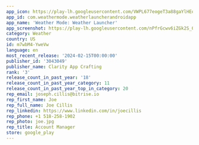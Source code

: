 ```yaml
---
app_icon: https://play-lh.googleusercontent.com/VWPL677eogeT3a88gaYlHEoZb9xd0Pw46iQC9DMlywRTSODxWR6TaIDjloHkPAVQIXM
app_id: com.weathermode.weatherlauncherandroidapp
app_name: 'Weather Mode: Weather Launcher'
app_screenshot: https://play-lh.googleusercontent.com/nPfrGcwv6iZGk2S_QtjCX9TIR6vjTW87YST9YQ7pIDmyxgLw_JtHB6dMiyshZZL6jU-H
category: Weather
country: US
id: m7wbM4-YweVw
language: en
most_recent_release: '2024-02-15T00:00:00'
publisher_id: '3043049'
publisher_name: Clarity App Crafting
rank: '3'
release_count_in_past_year: '18'
release_count_in_past_year_category: 11
release_count_in_past_year_top_in_category: 20
rep_email: joseph.cillis@bitrise.io
rep_first_name: Joe
rep_full_name: Joe Cillis
rep_linkedin: https://www.linkedin.com/in/joecillis
rep_phone: +1 518-258-1902
rep_photo: joe.jpg
rep_title: Account Manager
store: google_play
---
```

